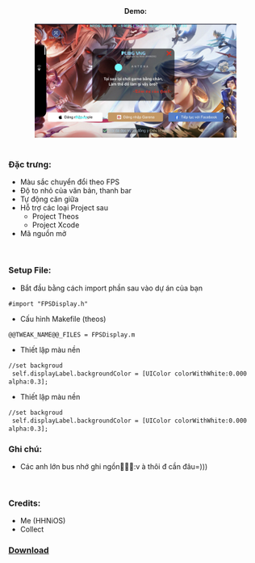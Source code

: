 <div style="text-align: center;">
<b>Demo:</b><br><br>

<img style="width: 400px" src="https://github.com/WeansHHN/iGG-By-HHNiOS/blob/main/photo_2023-05-16_15-32-42.jpg?raw=true">
</div>

<br>

### Đặc trưng:
* Màu sắc chuyển đổi theo FPS
* Độ to nhỏ của văn bản, thanh bar
* Tự động căn giữa
* Hỗ trợ các loại Project sau
  * Project Theos
  * Project Xcode
* Mã nguồn mở

<br>


### Setup File:
* Bắt đầu bằng cách import phần sau vào dự án của bạn

```obj-c
#import "FPSDisplay.h"
```
* Cấu hình Makefile (theos)

```obj-c
@@TWEAK_NAME@@_FILES = FPSDisplay.m
```
* Thiết lập màu nền

```obj-c
//set backgroud
 self.displayLabel.backgroundColor = [UIColor colorWithWhite:0.000 alpha:0.3];
```
* Thiết lập màu nền

```obj-c
//set backgroud
 self.displayLabel.backgroundColor = [UIColor colorWithWhite:0.000 alpha:0.3];
```

### Ghi chú:
* Các anh lớn bus nhớ ghi ngồn🥑🕵️‍♀️:v à thôi đ cần đâu=)))
<br>

### Credits:
* Me (HHNiOS)
* Collect
### [Download](https://github.com/WeansHHN/iGG-By-HHNiOS/releases/tag/HHN)
<br>
<br>
